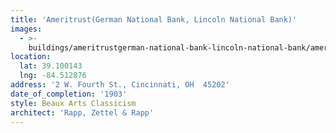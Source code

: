 ```yaml
---
title: 'Ameritrust(German National Bank, Lincoln National Bank)'
images:
  - >-
    buildings/ameritrustgerman-national-bank-lincoln-national-bank/ameritrustgerman-national-bank-lincoln-national-bank-0_prvzcc
location:
  lat: 39.100143
  lng: -84.512876
address: '2 W. Fourth St., Cincinnati, OH  45202'
date_of_completion: '1903'
style: Beaux Arts Classicism
architect: 'Rapp, Zettel & Rapp'
---
```


